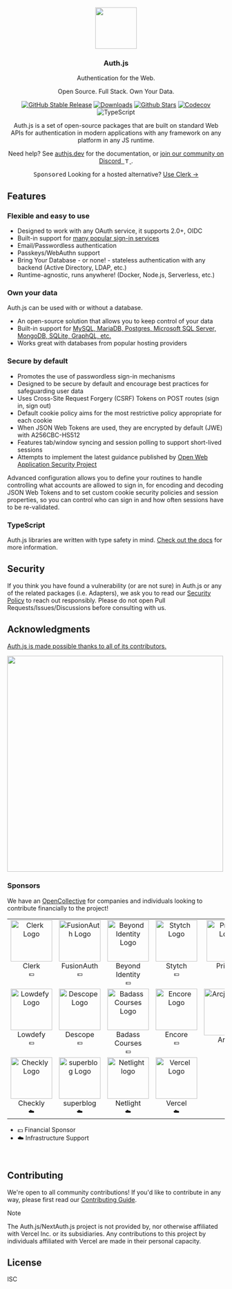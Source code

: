 <p align="center">
  <br/>
  <a href="https://authjs.dev" target="_blank"><img width="96px" src="https://authjs.dev/img/logo-sm.png" /></a>
  <h3 align="center">Auth.js</h3>
  <p align="center">Authentication for the Web.</p>
  <p align="center">Open Source. Full Stack. Own Your Data.</p>
  <p align="center" style="align: center;">
    <a href="https://github.com/nextauthjs/next-auth/releases"><img src="https://img.shields.io/github/v/release/nextauthjs/next-auth?style=flat-square&label=latest%20release&color=purple" alt="GitHub Stable Release" /></a>
    <!-- TODO: Should count `@auth/core` when NextAuth.js v5 is released as stable. -->
    <a href="https://www.npmtrends.com/next-auth"><img src="https://img.shields.io/npm/dm/next-auth?style=flat-square&color=cyan" alt="Downloads" /></a>
    <a href="https://github.com/nextauthjs/next-auth/stargazers"><img src="https://img.shields.io/github/stars/nextauthjs/next-auth?style=flat-square&color=orange" alt="Github Stars" /></a>
    <a href="https://codecov.io/gh/nextauthjs/next-auth" ><img alt="Codecov" src="https://img.shields.io/codecov/c/github/nextauthjs/next-auth?token=o2KN5GrPsY&style=flat-square&logo=codecov"></a>
    <img src="https://shields.io/badge/TypeScript-3178C6?logo=TypeScript&logoColor=fff&style=flat-square" alt="TypeScript" />
  </p>
  <p align="center">
    Auth.js is a set of open-source packages that are built on standard Web APIs for authentication in modern applications with any framework on any platform in any JS runtime.
  </p>
  <p align="center">
    Need help? See <a href="https://authjs.dev">authjs.dev</a> for the documentation, or <a href="https://discord.authjs.dev">
    join our community on Discord&nbsp;
      <img src="https://assets-global.website-files.com/6257adef93867e50d84d30e2/636e0a69f118df70ad7828d4_icon_clyde_blurple_RGB.svg" height=12 alt="TypeScript" />
    </a>
    .
  </p>
  <p align="center">
     <kbd>Sponsored</kbd> Looking for a hosted alternative? <a href="https://go.clerk.com/5115vfK" target="_blank">Use Clerk →</a>
  </p>
</p>

## Features

### Flexible and easy to use

- Designed to work with any OAuth service, it supports 2.0+, OIDC
- Built-in support for [many popular sign-in services](https://github.com/nextauthjs/next-auth/tree/main/packages/core/src/providers)
- Email/Passwordless authentication
- Passkeys/WebAuthn support
- Bring Your Database - or none! - stateless authentication with any backend (Active Directory, LDAP, etc.)
- Runtime-agnostic, runs anywhere! (Docker, Node.js, Serverless, etc.)

### Own your data

Auth.js can be used with or without a database.

- An open-source solution that allows you to keep control of your data
- Built-in support for [MySQL, MariaDB, Postgres, Microsoft SQL Server, MongoDB, SQLite, GraphQL, etc.](https://adapters.authjs.dev)
- Works great with databases from popular hosting providers

### Secure by default

- Promotes the use of passwordless sign-in mechanisms
- Designed to be secure by default and encourage best practices for safeguarding user data
- Uses Cross-Site Request Forgery (CSRF) Tokens on POST routes (sign in, sign out)
- Default cookie policy aims for the most restrictive policy appropriate for each cookie
- When JSON Web Tokens are used, they are encrypted by default (JWE) with A256CBC-HS512
- Features tab/window syncing and session polling to support short-lived sessions
- Attempts to implement the latest guidance published by [Open Web Application Security Project](https://owasp.org)

Advanced configuration allows you to define your routines to handle controlling what accounts are allowed to sign in, for encoding and decoding JSON Web Tokens and to set custom cookie security policies and session properties, so you can control who can sign in and how often sessions have to be re-validated.

### TypeScript

Auth.js libraries are written with type safety in mind. [Check out the docs](https://authjs.dev/getting-started/typescript) for more information.

## Security

If you think you have found a vulnerability (or are not sure) in Auth.js or any of the related packages (i.e. Adapters), we ask you to read our [Security Policy](https://authjs.dev/security) to reach out responsibly. Please do not open Pull Requests/Issues/Discussions before consulting with us.

## Acknowledgments

[Auth.js is made possible thanks to all of its contributors.](https://authjs.dev/contributors)

<a href="https://github.com/nextauthjs/next-auth/graphs/contributors">
  <img width="500px" src="https://contrib.rocks/image?repo=nextauthjs/next-auth" />
</a>
<div>
<a href="https://vercel.com?utm_source=nextauthjs&utm_campaign=oss"></a>
</div>

### Sponsors

We have an [OpenCollective](https://opencollective.com/nextauth) for companies and individuals looking to contribute financially to the project!

<!--sponsors start-->
<table>
  <tbody>
    <tr>
      <td align="center" valign="top">
        <a href="https://clerk.com?utm_source=sponsorship&utm_medium=github&utm_campaign=authjs&utm_content=sponsor" target="_blank">
          <img height="96" src="https://avatars.githubusercontent.com/u/49538330?s=200&v=4" alt="Clerk Logo" />
        </a><br />
        <div>Clerk</div>
        <sub>💵</sub>
      </td>
      <td align="center" valign="top">
        <a href="https://fusionauth.io" target="_blank">
          <img height="96" src="https://avatars.githubusercontent.com/u/41974756?s=200&v=4" alt="FusionAuth Logo" />
        </a><br />
        <div>FusionAuth</div>
        <sub>💵</sub>
      </td>
      <td align="center" valign="top">
        <a href="https://www.beyondidentity.com" target="_blank">
          <img height="96" src="https://avatars.githubusercontent.com/u/69811361?s=200&v=4" alt="Beyond Identity Logo" />
        </a><br />
        <div>Beyond Identity</div>
        <sub>💵</sub>
      </td>
      <td align="center" valign="top">
        <a href="https://stytch.com" target="_blank">
          <img height="96" src="https://avatars.githubusercontent.com/u/69983493?s=200&v=4" alt="Stytch Logo" />
        </a><br />
        <div>Stytch</div>
        <sub>💵</sub>
      </td>
      <td align="center" valign="top">
        <a href="https://prisma.io" target="_blank">
          <img height="96" src="https://avatars.githubusercontent.com/u/17219288?s=200&v=4" alt="Prisma Logo" />
        </a><br />
        <div>Prisma</div>
        <sub>💵</sub>
      </td>
      <td align="center" valign="top">
        <a href="https://auth0.com" target="_blank">
          <img height="96" src="https://avatars.githubusercontent.com/u/2824157?v=4" alt="Auth0 Logo" />
        </a><br />
        <div>Auth0</div>
        <sub>💵</sub>
      </td>
    </tr>
    <tr>
      <td align="center" valign="top">
        <a href="https://lowdefy.com" target="_blank">
          <img height="96" src="https://avatars.githubusercontent.com/u/47087496?s=200&v=4" alt="Lowdefy Logo" />
        </a><br />
        <div>Lowdefy</div>
        <sub>💵</sub>
      </td>
      <td align="center" valign="top">
        <a href="https://www.descope.com" target="_blank">
          <img height="96" src="https://avatars.githubusercontent.com/u/97479186?s=200&v=4" alt="Descope Logo" />
        </a><br />
        <div>Descope</div>
        <sub>💵</sub>
      </td>
      <td align="center" valign="top">
        <a href="https://badass.dev" target="_blank">
          <img height="96" src="https://avatars.githubusercontent.com/u/136839242?v=4" alt="Badass Courses Logo" />
        </a><br />
        <div>Badass Courses</div>
        <sub>💵</sub>
      </td>
      <td align="center" valign="top">
        <a href="https://github.com/encoredev/encore" target="_blank">
          <img height="96" src="https://avatars.githubusercontent.com/u/50438175?v=4" alt="Encore Logo" />
        </a><br />
        <div>Encore</div>
        <sub>💵</sub>
      </td>
      <td align="center" valign="top">
        <a href="https://arcjet.com/?ref=auth.js" target="_blank">
          <img width="108" src="https://avatars.githubusercontent.com/u/24397786?s=200&v=4" alt="Arcjet Logo" />
        </a><br />
        <div>Arcjet</div>
        <sub>💵</sub>
      </td>      
    </tr>
    <tr>
      <td align="center" valign="top">
        <a href="https://checklyhq.com" target="_blank">
          <img height="96" src="https://avatars.githubusercontent.com/u/25982255?s=200&v=4" alt="Checkly Logo" />
        </a><br />
        <div>Checkly</div>
        <sub>☁️</sub>
      </td>
      <td align="center" valign="top">
        <a href="https://superblog.ai/" target="_blank">
          <img height="96" src="https://d33wubrfki0l68.cloudfront.net/cdc4a3833bd878933fcc131655878dbf226ac1c5/10cd6/images/logo_bolt_small.png" alt="superblog Logo" />
        </a><br />
        <div>superblog</div>
        <sub>☁️</sub>
      </td>
      <td align="center" valign="top">
        <a href="https://www.netlight.com/" target="_blank">
          <img height="96" src="https://avatars.githubusercontent.com/u/1672348?s=200&v=4" alt="Netlight logo" />
        </a><br />
        <div>Netlight</div>
        <sub>☁️</sub>
      </td>
      <td align="center" valign="top">
        <a href="https://vercel.com" target="_blank">
          <img height="96" src="https://avatars.githubusercontent.com/u/14985020?s=200&v=4" alt="Vercel Logo" />
        </a><br />
        <div>Vercel</div>
        <sub>☁️</sub>
      </td>
    </tr>
  </tbody>
</table>

- 💵 Financial Sponsor
- ☁️ Infrastructure Support

<br />
<!--sponsors end-->

## Contributing

We're open to all community contributions! If you'd like to contribute in any way, please first read
our [Contributing Guide](https://github.com/nextauthjs/.github/blob/main/CONTRIBUTING.md).

> [!NOTE]
> The Auth.js/NextAuth.js project is not provided by, nor otherwise affiliated with Vercel Inc. or its subsidiaries. Any contributions to this project by individuals affiliated with Vercel are made in their personal capacity.

## License

ISC

